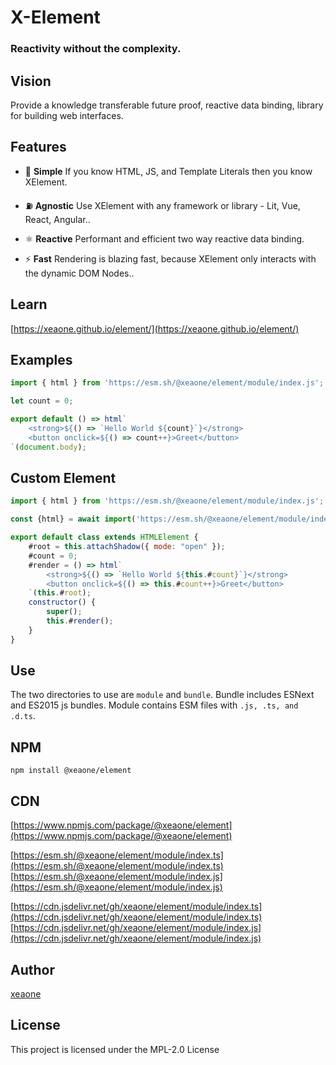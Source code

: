 <!-- ![check workflow](https://github.com/xeaone/element/actions/workflows/check.yml/badge.svg) -->

# X-Element

### Reactivity without the complexity.

## Vision
Provide a knowledge transferable future proof, reactive data binding, library for building web interfaces.

## Features
- &#128118; **Simple** If you know HTML, JS, and Template Literals then you know XElement.

- &#9981; **Agnostic** Use XElement with any framework or library - Lit, Vue, React, Angular..

- &#9883; **Reactive** Performant and efficient two way reactive data binding.

- &#9889; **Fast** Rendering is blazing fast, because XElement only interacts with the dynamic DOM Nodes..


<!-- - &#129517; **Router** Client side routing using the new [Navigation API](https://developer.chrome.com/docs/web-platform/navigation-api/) -->

## Learn
[https://xeaone.github.io/element/](https://xeaone.github.io/element/)

## Examples
```js
import { html } from 'https://esm.sh/@xeaone/element/module/index.js';

let count = 0;

export default () => html`
    <strong>${() => `Hello World ${count}`}</strong>
    <button onclick=${() => count++}>Greet</button>
`(document.body);
```

## Custom Element
```js
import { html } from 'https://esm.sh/@xeaone/element/module/index.js';

const {html} = await import('https://esm.sh/@xeaone/element/module/index.js')

export default class extends HTMLElement {
    #root = this.attachShadow({ mode: "open" });
    #count = 0;
    #render = () => html`
        <strong>${() => `Hello World ${this.#count}`}</strong>
        <button onclick=${() => this.#count++}>Greet</button>
    `(this.#root);
    constructor() {
        super();
        this.#render();
    }
}
```


## Use
The two directories to use are `module` and `bundle`. Bundle includes ESNext and ES2015 js bundles. Module contains ESM files with `.js, .ts, and .d.ts`.

## NPM
```
npm install @xeaone/element
```

## CDN
[https://www.npmjs.com/package/@xeaone/element](https://www.npmjs.com/package/@xeaone/element)

[https://esm.sh/@xeaone/element/module/index.ts](https://esm.sh/@xeaone/element/module/index.ts)
[https://esm.sh/@xeaone/element/module/index.js](https://esm.sh/@xeaone/element/module/index.js)

[https://cdn.jsdelivr.net/gh/xeaone/element/module/index.ts](https://cdn.jsdelivr.net/gh/xeaone/element/module/index.ts)
[https://cdn.jsdelivr.net/gh/xeaone/element/module/index.js](https://cdn.jsdelivr.net/gh/xeaone/element/module/index.js)


## Author
[xeaone](https://github.com/xeaone)


## License
This project is licensed under the MPL-2.0 License
